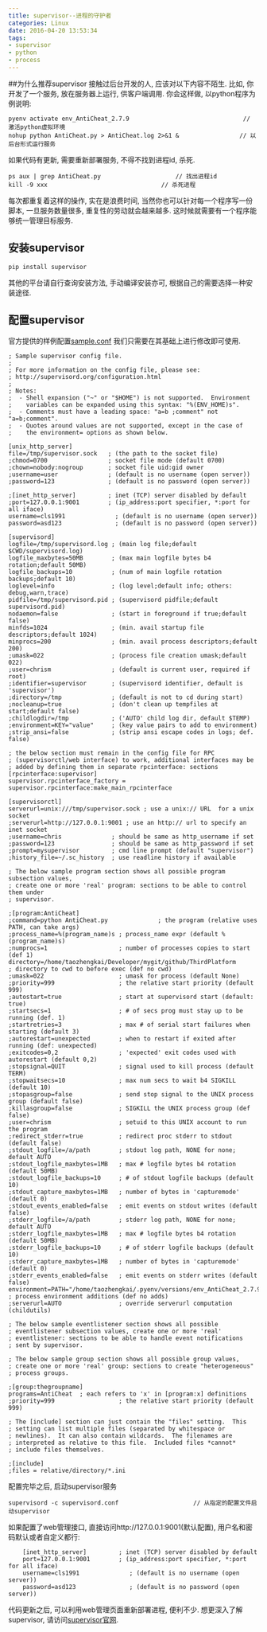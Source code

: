 ```yaml
---
title: supervisor--进程的守护者
categories: Linux
date: 2016-04-20 13:53:34
tags:
- supervisor
- python
- process
---
```


##为什么推荐supervisor
接触过后台开发的人, 应该对以下内容不陌生.
比如, 你开发了一个服务, 放在服务器上运行, 供客户端调用. 你会这样做, 以python程序为例说明:

	pyenv activate env_AntiCheat_2.7.9                                // 激活python虚拟环境
	nohup python AntiCheat.py > AntiCheat.log 2>&1 &                 // 以后台形式运行服务

如果代码有更新, 需要重新部署服务, 不得不找到进程id, 杀死.

	ps aux | grep AntiCheat.py                     // 找出进程id
    kill -9 xxx								   // 杀死进程

每次都重复着这样的操作, 实在是浪费时间, 当然你也可以针对每一个程序写一份脚本, 一旦服务数量很多, 重复性的劳动就会越来越多. 这时候就需要有一个程序能够统一管理目标服务.
<!-- more -->
## 安装supervisor

	pip install supervisor

其他的平台请自行查询安装方法, 手动编译安装亦可, 根据自己的需要选择一种安装途径.

## 配置supervisor
官方提供的样例配置[sample.conf](https://github.com/Supervisor/supervisor/blob/master/supervisor/skel/sample.conf)
我们只需要在其基础上进行修改即可使用.

	; Sample supervisor config file.
    ;
    ; For more information on the config file, please see:
    ; http://supervisord.org/configuration.html
    ;
    ; Notes:
    ;  - Shell expansion ("~" or "$HOME") is not supported.  Environment
    ;    variables can be expanded using this syntax: "%(ENV_HOME)s".
    ;  - Comments must have a leading space: "a=b ;comment" not "a=b;comment".
    ;  - Quotes around values are not supported, except in the case of
    ;    the environment= options as shown below.

    [unix_http_server]
    file=/tmp/supervisor.sock   ; (the path to the socket file)
    ;chmod=0700                 ; socket file mode (default 0700)
    ;chown=nobody:nogroup       ; socket file uid:gid owner
    ;username=user              ; (default is no username (open server))
    ;password=123               ; (default is no password (open server))

    ;[inet_http_server]         ; inet (TCP) server disabled by default
    ;port=127.0.0.1:9001        ; (ip_address:port specifier, *:port for all iface)
    username=cls1991              ; (default is no username (open server))
    password=asd123               ; (default is no password (open server))

    [supervisord]
    logfile=/tmp/supervisord.log ; (main log file;default $CWD/supervisord.log)
    logfile_maxbytes=50MB        ; (max main logfile bytes b4 rotation;default 50MB)
    logfile_backups=10           ; (num of main logfile rotation backups;default 10)
    loglevel=info                ; (log level;default info; others: debug,warn,trace)
    pidfile=/tmp/supervisord.pid ; (supervisord pidfile;default supervisord.pid)
    nodaemon=false               ; (start in foreground if true;default false)
    minfds=1024                  ; (min. avail startup file descriptors;default 1024)
    minprocs=200                 ; (min. avail process descriptors;default 200)
    ;umask=022                   ; (process file creation umask;default 022)
    ;user=chrism                 ; (default is current user, required if root)
    ;identifier=supervisor       ; (supervisord identifier, default is 'supervisor')
    ;directory=/tmp              ; (default is not to cd during start)
    ;nocleanup=true              ; (don't clean up tempfiles at start;default false)
    ;childlogdir=/tmp            ; ('AUTO' child log dir, default $TEMP)
    ;environment=KEY="value"     ; (key value pairs to add to environment)
    ;strip_ansi=false            ; (strip ansi escape codes in logs; def. false)

    ; the below section must remain in the config file for RPC
    ; (supervisorctl/web interface) to work, additional interfaces may be
    ; added by defining them in separate rpcinterface: sections
    [rpcinterface:supervisor]
    supervisor.rpcinterface_factory = supervisor.rpcinterface:make_main_rpcinterface

    [supervisorctl]
    serverurl=unix:///tmp/supervisor.sock ; use a unix:// URL  for a unix socket
    ;serverurl=http://127.0.0.1:9001 ; use an http:// url to specify an inet socket
    ;username=chris              ; should be same as http_username if set
    ;password=123                ; should be same as http_password if set
    ;prompt=mysupervisor         ; cmd line prompt (default "supervisor")
    ;history_file=~/.sc_history  ; use readline history if available

    ; The below sample program section shows all possible program subsection values,
    ; create one or more 'real' program: sections to be able to control them under
    ; supervisor.

    ;[program:AntiCheat]
    ;command=python AntiCheat.py              ; the program (relative uses PATH, can take args)
    ;process_name=%(program_name)s ; process_name expr (default %(program_name)s)
    ;numprocs=1                    ; number of processes copies to start (def 1)
    directory=/home/taozhengkai/Developer/mygit/github/ThirdPlatform                ; directory to cwd to before exec (def no cwd)
    ;umask=022                     ; umask for process (default None)
    ;priority=999                  ; the relative start priority (default 999)
    ;autostart=true                ; start at supervisord start (default: true)
    ;startsecs=1                   ; # of secs prog must stay up to be running (def. 1)
    ;startretries=3                ; max # of serial start failures when starting (default 3)
    ;autorestart=unexpected        ; when to restart if exited after running (def: unexpected)
    ;exitcodes=0,2                 ; 'expected' exit codes used with autorestart (default 0,2)
    ;stopsignal=QUIT               ; signal used to kill process (default TERM)
    ;stopwaitsecs=10               ; max num secs to wait b4 SIGKILL (default 10)
    ;stopasgroup=false             ; send stop signal to the UNIX process group (default false)
    ;killasgroup=false             ; SIGKILL the UNIX process group (def false)
    ;user=chrism                   ; setuid to this UNIX account to run the program
    ;redirect_stderr=true          ; redirect proc stderr to stdout (default false)
    ;stdout_logfile=/a/path        ; stdout log path, NONE for none; default AUTO
    ;stdout_logfile_maxbytes=1MB   ; max # logfile bytes b4 rotation (default 50MB)
    ;stdout_logfile_backups=10     ; # of stdout logfile backups (default 10)
    ;stdout_capture_maxbytes=1MB   ; number of bytes in 'capturemode' (default 0)
    ;stdout_events_enabled=false   ; emit events on stdout writes (default false)
    ;stderr_logfile=/a/path        ; stderr log path, NONE for none; default AUTO
    ;stderr_logfile_maxbytes=1MB   ; max # logfile bytes b4 rotation (default 50MB)
    ;stderr_logfile_backups=10     ; # of stderr logfile backups (default 10)
    ;stderr_capture_maxbytes=1MB   ; number of bytes in 'capturemode' (default 0)
    ;stderr_events_enabled=false   ; emit events on stderr writes (default false)
    environment=PATH="/home/taozhengkai/.pyenv/versions/env_AntiCheat_2.7.9/bin"       ; process environment additions (def no adds)
    ;serverurl=AUTO                ; override serverurl computation (childutils)

    ; The below sample eventlistener section shows all possible
    ; eventlistener subsection values, create one or more 'real'
    ; eventlistener: sections to be able to handle event notifications
    ; sent by supervisor.

    ; The below sample group section shows all possible group values,
    ; create one or more 'real' group: sections to create "heterogeneous"
    ; process groups.

    ;[group:thegroupname]
    programs=AntiCheat  ; each refers to 'x' in [program:x] definitions
    ;priority=999                  ; the relative start priority (default 999)

    ; The [include] section can just contain the "files" setting.  This
    ; setting can list multiple files (separated by whitespace or
    ; newlines).  It can also contain wildcards.  The filenames are
    ; interpreted as relative to this file.  Included files *cannot*
    ; include files themselves.

    ;[include]
    ;files = relative/directory/*.ini

配置完毕之后, 启动supervisor服务

	supervisord -c supervisord.conf                     // 从指定的配置文件启动supervisor

如果配置了web管理接口, 直接访问http://127.0.0.1:9001(默认配置), 用户名和密码默认或者自定义都行:

        [inet_http_server]         ; inet (TCP) server disabled by default
        port=127.0.0.1:9001        ; (ip_address:port specifier, *:port for all iface)
        username=cls1991              ; (default is no username (open server))
        password=asd123               ; (default is no password (open server))

代码更新之后, 可以利用web管理页面重新部署进程, 便利不少. 想更深入了解supervisor, 请访问[supervisor官网](http://supervisord.org/).
